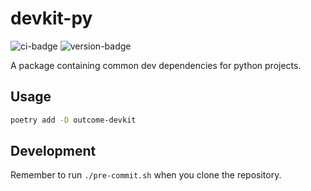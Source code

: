 # devkit-py
![ci-badge](https://github.com/outcome-co/devkit-py/workflows/Release/badge.svg?branch=v3.4.4) ![version-badge](https://img.shields.io/badge/version-3.4.4-brightgreen)

A package containing common dev dependencies for python projects.

## Usage

```sh
poetry add -D outcome-devkit
```

## Development

Remember to run `./pre-commit.sh` when you clone the repository.
